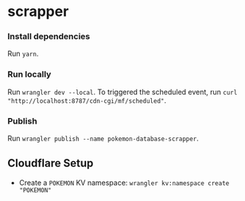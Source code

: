 # scrapper

### Install dependencies
Run `yarn`.

### Run locally
Run `wrangler dev --local`.
To triggered the scheduled event, run `curl "http://localhost:8787/cdn-cgi/mf/scheduled"`.

### Publish

Run `wrangler publish --name pokemon-database-scrapper`.

## Cloudflare Setup

- Create a `POKEMON` KV namespace: `wrangler kv:namespace create "POKEMON"`
